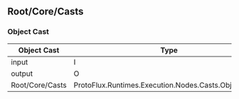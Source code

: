 <!-----------------------------------------------------------------------+
 ! This file has been generated using a script. Do not edit it manually. !
 ! Edit the individual node pages instead.                               !
 +----------------------------------------------------------------------->

## Root/Core/Casts

### Object Cast

<!-- ProtofluxNode:start -->
| Object Cast | Type | Label |
| --- | ---- | ----- |
| input | I | Input |
| output | O | * |
| Root/Core/Casts | ProtoFlux.Runtimes.Execution.Nodes.Casts.ObjectCast\`2 |  |
<!-- ProtofluxNode:end -->


